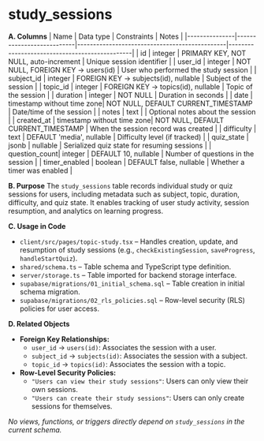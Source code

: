 # study_sessions

**A. Columns**
| Name          | Data type                  | Constraints                                   | Notes                                         |
|---------------|---------------------------|-----------------------------------------------|-----------------------------------------------|
| id            | integer                   | PRIMARY KEY, NOT NULL, auto-increment         | Unique session identifier                     |
| user_id       | integer                   | NOT NULL, FOREIGN KEY → users(id)             | User who performed the study session          |
| subject_id    | integer                   | FOREIGN KEY → subjects(id), nullable          | Subject of the session                        |
| topic_id      | integer                   | FOREIGN KEY → topics(id), nullable            | Topic of the session                          |
| duration      | integer                   | NOT NULL                                      | Duration in seconds                           |
| date          | timestamp without time zone| NOT NULL, DEFAULT CURRENT_TIMESTAMP           | Date/time of the session                      |
| notes         | text                      |                                               | Optional notes about the session              |
| created_at    | timestamp without time zone| NOT NULL, DEFAULT CURRENT_TIMESTAMP           | When the session record was created           |
| difficulty    | text                      | DEFAULT 'media', nullable                     | Difficulty level (if tracked)                 |
| quiz_state    | jsonb                     | nullable                                      | Serialized quiz state for resuming sessions   |
| question_count| integer                   | DEFAULT 10, nullable                          | Number of questions in the session            |
| timer_enabled | boolean                   | DEFAULT false, nullable                       | Whether a timer was enabled                   |

**B. Purpose**
The `study_sessions` table records individual study or quiz sessions for users, including metadata such as subject, topic, duration, difficulty, and quiz state. It enables tracking of user study activity, session resumption, and analytics on learning progress.

**C. Usage in Code**
- `client/src/pages/topic-study.tsx` – Handles creation, update, and resumption of study sessions (e.g., `checkExistingSession`, `saveProgress`, `handleStartQuiz`).
- `shared/schema.ts` – Table schema and TypeScript type definition.
- `server/storage.ts` – Table imported for backend storage interface.
- `supabase/migrations/01_initial_schema.sql` – Table creation in initial schema migration.
- `supabase/migrations/02_rls_policies.sql` – Row-level security (RLS) policies for user access.

**D. Related Objects**
- **Foreign Key Relationships:**
  - `user_id` → `users(id)`: Associates the session with a user.
  - `subject_id` → `subjects(id)`: Associates the session with a subject.
  - `topic_id` → `topics(id)`: Associates the session with a topic.
- **Row-Level Security Policies:**
  - `"Users can view their study sessions"`: Users can only view their own sessions.
  - `"Users can create their study sessions"`: Users can only create sessions for themselves.

_No views, functions, or triggers directly depend on `study_sessions` in the current schema._
